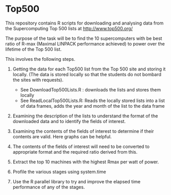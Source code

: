 Top500
======

This repository contains R scripts for downloading and 
analysing data from the Supercomputing Top 500 lists at
http://www.top500.org/

The purpose of the task will be to find the 10 supercomputers with
be best ratio of R-max (Maximal LINPACK performance achieved) 
to power over the lifetime of the Top
500 list.

This involves the following steps.

1. Getting the data for each Top500 list from the Top 500 site and storing
it locally.  (The data is stored locally so that the students do not 
bombard the sites with requests).
    + See DownloadTop500Lists.R : downloads the lists and stores them locally
    + See ReadLocalTop500Lists.R: Reads the locally stored lists into a list 
                                  of data frames, adds the year and month of the
                                  list to the data frame

1. Examining the description of the lists to understand the format of the 
downloaded data and to identify the fields of interest. 

1. Examining the contents of the fields of interest to determine if their 
contents are valid.  Here graphs can be helpful.

1. The contents of the fields of interest will need to be converted to 
appropriate format and the required ratio derived from this.

1. Extract the top 10 machines with the highest Rmax per watt of power.

1. Profile the various stages using system.time

1. Use the R parallel library to try and improve the elapsed time performance of
any of the stages.

